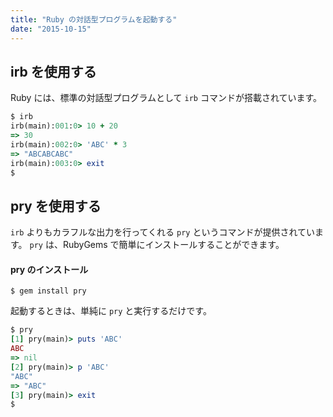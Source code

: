 ```yaml
---
title: "Ruby の対話型プログラムを起動する"
date: "2015-10-15"
---
```


irb を使用する
----

Ruby には、標準の対話型プログラムとして `irb` コマンドが搭載されています。

```ruby
$ irb
irb(main):001:0> 10 + 20
=> 30
irb(main):002:0> 'ABC' * 3
=> "ABCABCABC"
irb(main):003:0> exit
$
```


pry を使用する
----

`irb` よりもカラフルな出力を行ってくれる `pry` というコマンドが提供されています。
`pry` は、RubyGems で簡単にインストールすることができます。

#### pry のインストール

```
$ gem install pry
```

起動するときは、単純に `pry` と実行するだけです。

```ruby
$ pry
[1] pry(main)> puts 'ABC'
ABC
=> nil
[2] pry(main)> p 'ABC'
"ABC"
=> "ABC"
[3] pry(main)> exit
$
```

